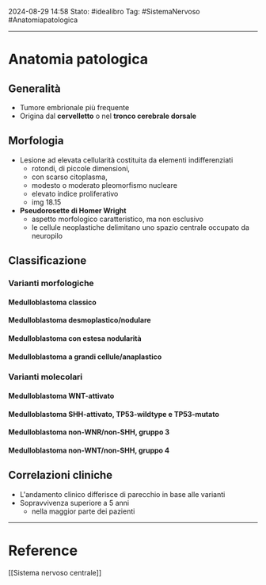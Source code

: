 2024-08-29 14:58
Stato: #idealibro 
Tag: #SistemaNervoso #Anatomiapatologica 

---
# Anatomia patologica
## Generalità
- Tumore embrionale più frequente
- Origina dal **cervelletto** o nel **tronco cerebrale dorsale**
## Morfologia
- Lesione ad elevata cellularità costituita da elementi indifferenziati
	- rotondi, di piccole dimensioni,
	- con scarso citoplasma,
	- modesto o moderato pleomorfismo nucleare
	- elevato indice proliferativo
	- img 18.15
- **Pseudorosette di Homer Wright**
	- aspetto morfologico caratteristico, ma non esclusivo
	- le cellule neoplastiche delimitano uno spazio centrale occupato da neuropilo
## Classificazione
### Varianti morfologiche
#### Medulloblastoma classico
#### Medulloblastoma desmoplastico/nodulare
#### Medulloblastoma con estesa nodularità
#### Medulloblastoma a grandi cellule/anaplastico
### Varianti molecolari
#### Medulloblastoma WNT-attivato
#### Medulloblastoma SHH-attivato, TP53-wildtype e TP53-mutato
#### Medulloblastoma non-WNR/non-SHH, gruppo 3
#### Medulloblastoma non-WNT/non-SHH, gruppo 4
## Correlazioni cliniche
- L'andamento clinico differisce di parecchio in base alle varianti
- Sopravvivenza superiore a 5 anni
	- nella maggior parte dei pazienti







---
# Reference
[[Sistema nervoso centrale]]